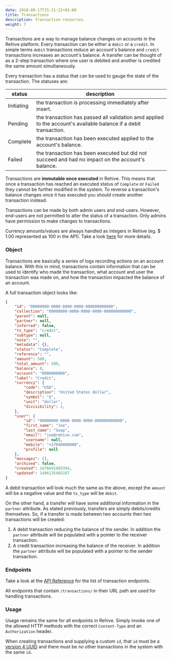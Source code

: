```yaml
---
date: 2018-09-17T15:21:22+02:00
title: Transactions
description: Transaction resources.
weight: 7
---
```


Transactions are a way to manage balance changes on accounts in the Rehive platform. Every transaction can be either a `debit` or a `credit`. In simple terms `debit` transactions reduce an account's balance and `credit` transactions increases an account's balance. A transfer can be thought of as a 2-step transaction where one user is debited and another is credited the same amount simultaneously.

Every transaction has a status that can be used to gauge the state of the transaction. The statuses are:

status | description
---|---
Initiating | the transaction is processing immediately after insert.
Pending | the transaction has passed all validation amd applied to the account's available balance if a debit transaction.
Complete | the transaction has been executed applied to the account's balance.
Failed | the transaction has been executed but did not succeed and had no impact on the account's balance.

Transactions are **immutable once executed** in Rehive. This means that once a transaction has reached an executed status of `Complete` or `Failed` they cannot be further modified in the system. To reverse a transaction's balance changes once it has executed you should create another transaction instead.

Transactions can be made by both admin users and end-users. However, end-users are not permitted to alter the status of a transaction. Only admins have permission to make changes to transactions.

<aside class="notice">
    Currency amounts/values are always handled as integers in Rehive (eg. $ 1.00 represented as 100 in the API). Take a look <a href="/platform/usage/currencies-and-amounts/" target="_blank">here</a> for more details.
</aside>

### Object

Transactions are basically a series of logs recording actions on an account balance. With this in mind, transactions contain information that can be used to identify who made the transaction, what account and user the transaction was made on, and how the transaction impacted the balance of an account.

A full transaction object looks like:

```json
{
    "id": "00000000-0000-0000-0000-000000000000",
    "collection": "00000000-0000-0000-0000-000000000000",
    "parent": null,
    "partner": null,
    "inferred": false,
    "tx_type": "credit",
    "subtype": null,
    "note": "",
    "metadata": {},
    "status": "Complete",
    "reference": "",
    "amount": 500,
    "total_amount": 500,
    "balance": 0,
    "account": "0000000000",
    "label": "Credit",
    "currency": {
    	"code": "USD",
	    "description": "United States dollar",
	    "symbol": "$",
	    "unit": "dollar",
	    "divisibility": 2,
    },
    "user": {
        "id": "00000000-0000-0000-0000-000000000000",
        "first_name": "Joe",
        "last_name": "Soap",
        "email": "joe@rehive.com",
        "username": null,
        "mobile": "+27840000000",
        "profile": null
    },
    "messages": [],
    "archived": false,
    "created": 1476691969394,
    "updated": 1496135465287
}
```

A debit transaction will look much the same as the above, except the `amount` will be a negative value and the `tx_type` will be `debit`.

On the other hand, a transfer will have some additional information in the `partner` attribute. As stated previously, transfers are simply debits/credits themselves. So, if a transfer is made between two accounts then two transactions will be created:

1. A debit transaction reducing the balance of the sender. In addition the `partner` attribute will be populated with a pointer to the receiver transaction.
2. A credit transaction increasing the balance of the receiver. In addition the `partner` attribute will be populated with a pointer to the sender transaction.

### Endpoints

Take a look at the [API Reference](https://api.rehive.com/redoc/) for the list of transaction endpoints.

All endpoints that contain `/transactions/` in their URL path are used for handling transactions.

### Usage

Usage remains the same for all endpoints in Rehive. Simply invoke one of the allowed HTTP methods with the correct `Content-Type` and an `Authorization` header.

When creating transactions and supplying a custom `id`, that `id` must be a [version 4 UUID](https://en.wikipedia.org/wiki/Universally_unique_identifier) and there must be no other transactions in the system with the same `id`.
